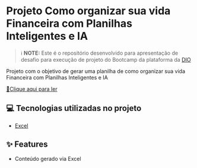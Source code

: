 
# Projeto Como organizar sua vida Financeira com Planilhas Inteligentes e IA


 > ℹ️ **NOTE:** Este é o repositório desenvolvido para apresentação de desafio para execução de projeto do Bootcamp da plataforma da [DIO](https://dio.me)

Projeto com o objetivo de gerar uma planilha de como organizar sua vida Financeira com Planilhas Inteligentes e IA

<a href="https:[//github.com/Dayanneportugal/PROJETO-DIO/blob/main/PLANILHAS%20INTELIGENTES%20ORGANIZA%C3%87%C3%83O%20FINANCEIRA%20E%20IA](https://github.com/danielmagalhaescef/planilha_bootcamp.git).xlsx">📕Clique aqui para ler</a>

## 💻 Tecnologias utilizadas no projeto

- [Excel](https://www.microsoft.com/en/microsoft-365/excel)

## ✨ Features

- Conteúdo gerado via Excel
